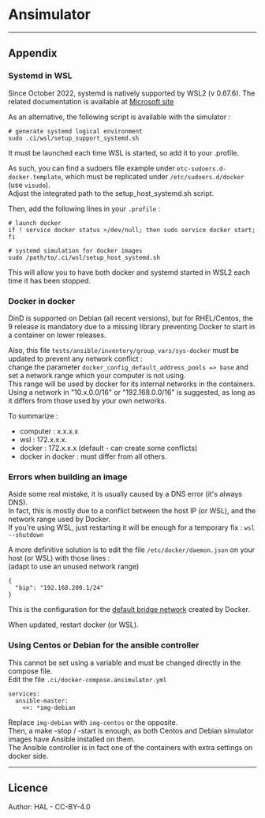 # Ansimulator

---
## Appendix

### Systemd in WSL

Since October 2022, systemd is natively supported by WSL2 (v 0.67.6). The related documentation is available at [Microsoft site](https://learn.microsoft.com/en-us/windows/wsl/systemd)

As an alternative, the following script is available with the simulator :
```
# generate systemd logical environment
sudo .ci/wsl/setup_support_systemd.sh
```
It must be launched each time WSL is started, so add it to your .profile.

As such, you can find a sudoers file example under `etc-sudoers.d-docker.template`, which must be replicated under `/etc/sudoers.d/docker`  (use `visudo`).  
Adjust the integrated path to the setup_host_systemd.sh script.

Then, add the following lines in your `.profile` : 
```
# launch docker
if ! service docker status >/dev/null; then sudo service docker start; fi

# systemd simulation for docker images
sudo /path/to/.ci/wsl/setup_host_systemd.sh
```
This will allow you to have both docker and systemd started in WSL2 each time it has been stopped.


### Docker in docker

DinD is supported on Debian (all recent versions), but for RHEL/Centos, the 9 release is mandatory due to a missing library preventing Docker to start in a container on lower releases.  

Also, this file `tests/ansible/inventory/group_vars/sys-docker` must be updated to prevent any network conflict :   
change the parameter `docker_config_default_address_pools => base` and set a network range which your computer is not using.  
This range will be used by docker for its internal networks in the containers.  
Using a network in "10.x.0.0/16" or "192.168.0.0/16" is suggested, as long as it differs from those used by your own networks.  

To summarize : 
* computer : x.x.x.x
* wsl : 172.x.x.x.
* docker : 172.x.x.x (default - can create some conflicts)
* docker in docker : must differ from all others.


### Errors when building an image

Aside some real mistake, it is usually caused by a DNS error (it's always DNS).  
In fact, this is mostly due to a conflict between the host IP (or WSL), and the network range used by Docker.  
If you're using WSL, just restarting it will be enough for a temporary fix : `wsl --shutdown`

A more definitive solution is to edit the file `/etc/docker/daemon.json` on your host (or WSL) with those lines :  
(adapt to use an unused network range)
```
{
  "bip": "192.168.200.1/24"
}
```

This is the configuration for the [default bridge network](https://docs.docker.com/network/drivers/bridge/) created by Docker.  

When updated, restart docker (or WSL).


### Using Centos or Debian for the ansible controller

This cannot be set using a variable and must be changed directly in the compose file.  
Edit the file `.ci/docker-compose.ansimulator.yml`
```
services:
  ansible-master:
    <<: *img-debian
```
Replace `img-debian` with `img-centos` or the opposite.  
Then, a make -stop / -start is enough, as both Centos and Debian simulator images have Ansible installed on them.  
The Ansible controller is in fact one of the containers with extra settings on docker side.


---
## Licence

Author: HAL - CC-BY-4.0

